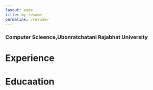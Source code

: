 ```yaml
---
layout: page
title: my resume
permalink: /resume/
---
```

### Computer Scieence,Ubonratchatani Rajabhat University
# Experience
# Educaation

